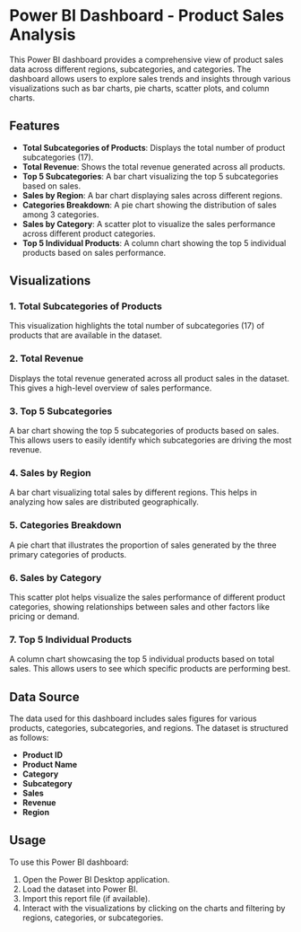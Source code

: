# Power BI Dashboard - Product Sales Analysis

This Power BI dashboard provides a comprehensive view of product sales data across different regions, subcategories, and categories. The dashboard allows users to explore sales trends and insights through various visualizations such as bar charts, pie charts, scatter plots, and column charts.

## Features

- **Total Subcategories of Products**: Displays the total number of product subcategories (17).
- **Total Revenue**: Shows the total revenue generated across all products.
- **Top 5 Subcategories**: A bar chart visualizing the top 5 subcategories based on sales.
- **Sales by Region**: A bar chart displaying sales across different regions.
- **Categories Breakdown**: A pie chart showing the distribution of sales among 3 categories.
- **Sales by Category**: A scatter plot to visualize the sales performance across different product categories.
- **Top 5 Individual Products**: A column chart showing the top 5 individual products based on sales performance.

## Visualizations

### 1. **Total Subcategories of Products**
This visualization highlights the total number of subcategories (17) of products that are available in the dataset.

### 2. **Total Revenue**
Displays the total revenue generated across all product sales in the dataset. This gives a high-level overview of sales performance.

### 3. **Top 5 Subcategories**
A bar chart showing the top 5 subcategories of products based on sales. This allows users to easily identify which subcategories are driving the most revenue.

### 4. **Sales by Region**
A bar chart visualizing total sales by different regions. This helps in analyzing how sales are distributed geographically.

### 5. **Categories Breakdown**
A pie chart that illustrates the proportion of sales generated by the three primary categories of products.

### 6. **Sales by Category**
This scatter plot helps visualize the sales performance of different product categories, showing relationships between sales and other factors like pricing or demand.

### 7. **Top 5 Individual Products**
A column chart showcasing the top 5 individual products based on total sales. This allows users to see which specific products are performing best.

## Data Source

The data used for this dashboard includes sales figures for various products, categories, subcategories, and regions. The dataset is structured as follows:

- **Product ID**
- **Product Name**
- **Category**
- **Subcategory**
- **Sales**
- **Revenue**
- **Region**

## Usage

To use this Power BI dashboard:

1. Open the Power BI Desktop application.
2. Load the dataset into Power BI.
3. Import this report file (if available).
4. Interact with the visualizations by clicking on the charts and filtering by regions, categories, or subcategories.  
